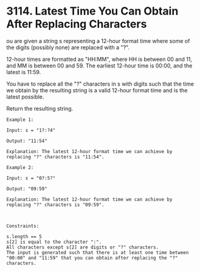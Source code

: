 # 3114. Latest Time You Can Obtain After Replacing Characters

ou are given a string s representing a 12-hour format time where some of the digits (possibly none) are replaced with a "?".

12-hour times are formatted as "HH:MM", where HH is between 00 and 11, and MM is between 00 and 59. The earliest 12-hour time is 00:00, and the latest is 11:59.

You have to replace all the "?" characters in s with digits such that the time we obtain by the resulting string is a valid 12-hour format time and is the latest possible.

Return the resulting string.


```
Example 1:

Input: s = "1?:?4"

Output: "11:54"

Explanation: The latest 12-hour format time we can achieve by replacing "?" characters is "11:54".

Example 2:

Input: s = "0?:5?"

Output: "09:59"

Explanation: The latest 12-hour format time we can achieve by replacing "?" characters is "09:59".



Constraints:

s.length == 5
s[2] is equal to the character ":".
All characters except s[2] are digits or "?" characters.
The input is generated such that there is at least one time between "00:00" and "11:59" that you can obtain after replacing the "?" characters.
```